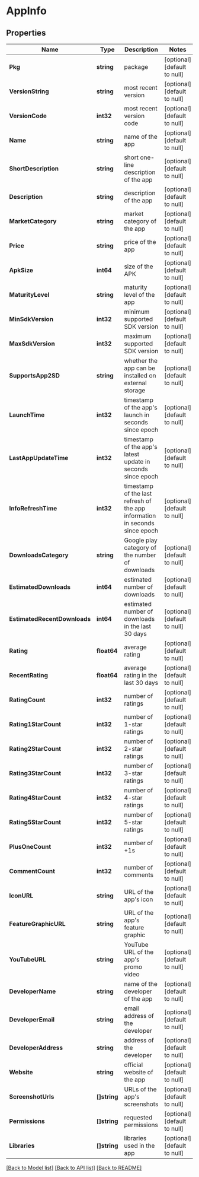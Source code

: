 # AppInfo

## Properties
Name | Type | Description | Notes
------------ | ------------- | ------------- | -------------
**Pkg** | **string** | package | [optional] [default to null]
**VersionString** | **string** | most recent version | [optional] [default to null]
**VersionCode** | **int32** | most recent version code | [optional] [default to null]
**Name** | **string** | name of the app | [optional] [default to null]
**ShortDescription** | **string** | short one-line description of the app | [optional] [default to null]
**Description** | **string** | description of the app | [optional] [default to null]
**MarketCategory** | **string** | market category of the app | [optional] [default to null]
**Price** | **string** | price of the app | [optional] [default to null]
**ApkSize** | **int64** | size of the APK | [optional] [default to null]
**MaturityLevel** | **string** | maturity level of the app | [optional] [default to null]
**MinSdkVersion** | **int32** | minimum supported SDK version | [optional] [default to null]
**MaxSdkVersion** | **int32** | maximum supported SDK version | [optional] [default to null]
**SupportsApp2SD** | **string** | whether the app can be installed on external storage | [optional] [default to null]
**LaunchTime** | **int32** | timestamp of the app&#39;s launch in seconds since epoch | [optional] [default to null]
**LastAppUpdateTime** | **int32** | timestamp of the app&#39;s latest update in seconds since epoch | [optional] [default to null]
**InfoRefreshTime** | **int32** | timestamp of the last refresh of the app information in seconds since epoch | [optional] [default to null]
**DownloadsCategory** | **string** | Google play category of the number of downloads | [optional] [default to null]
**EstimatedDownloads** | **int64** | estimated number of downloads | [optional] [default to null]
**EstimatedRecentDownloads** | **int64** | estimated number of downloads in the last 30 days | [optional] [default to null]
**Rating** | **float64** | average rating | [optional] [default to null]
**RecentRating** | **float64** | average rating in the last 30 days | [optional] [default to null]
**RatingCount** | **int32** | number of ratings | [optional] [default to null]
**Rating1StarCount** | **int32** | number of 1-star ratings | [optional] [default to null]
**Rating2StarCount** | **int32** | number of 2-star ratings | [optional] [default to null]
**Rating3StarCount** | **int32** | number of 3-star ratings | [optional] [default to null]
**Rating4StarCount** | **int32** | number of 4-star ratings | [optional] [default to null]
**Rating5StarCount** | **int32** | number of 5-star ratings | [optional] [default to null]
**PlusOneCount** | **int32** | number of +1s | [optional] [default to null]
**CommentCount** | **int32** | number of comments | [optional] [default to null]
**IconURL** | **string** | URL of the app&#39;s icon | [optional] [default to null]
**FeatureGraphicURL** | **string** | URL of the app&#39;s feature graphic | [optional] [default to null]
**YouTubeURL** | **string** | YouTube URL of the app&#39;s promo video | [optional] [default to null]
**DeveloperName** | **string** | name of the developer of the app | [optional] [default to null]
**DeveloperEmail** | **string** | email address of the developer | [optional] [default to null]
**DeveloperAddress** | **string** | address of the developer | [optional] [default to null]
**Website** | **string** | official website of the app | [optional] [default to null]
**ScreenshotUrls** | **[]string** | URLs of the app&#39;s screenshots | [optional] [default to null]
**Permissions** | **[]string** | requested permissions | [optional] [default to null]
**Libraries** | **[]string** | libraries used in the app | [optional] [default to null]

[[Back to Model list]](../README.md#documentation-for-models) [[Back to API list]](../README.md#documentation-for-api-endpoints) [[Back to README]](../README.md)


